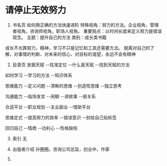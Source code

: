 # 请停止无效努力

1. 书名页
如何用正确的方法快速进阶
特殊视角：努力的方法。企业视角，管理者视角，咨询师视角，职场人视角。
重要观点：以时间长度来定义努力是错误观念。
主题：提升自己的方法
类别：成长类书籍

成长不光靠努力，精神，学习不只是记忆和工具还需要方法。
脱离对自己的了解，对事情的判断、对未来的信心、对目标的渴望，永远不会有精神

2. 目录页
发掘天赋
--找准定位
--什么是天赋
--找到天赋的方法

如何学习
--学习的方法
--知识体系

思维能力
--定义问题
--清晰的思维
--创造性思维
--独立思考

沟通能力
--临场发言
--闲聊
--讲故事
--弱关系

合适平台
--职业规划
--主业副业
--借助平台

思维定式
--提高努力的效率
--错误意识
--别给自己贴标签

回归自己
--情商
--功利心
--性格缺陷

3. 索引
无

4. 出版者介绍
孙圈圈。咨询公司总监，创业中，作家


5. 